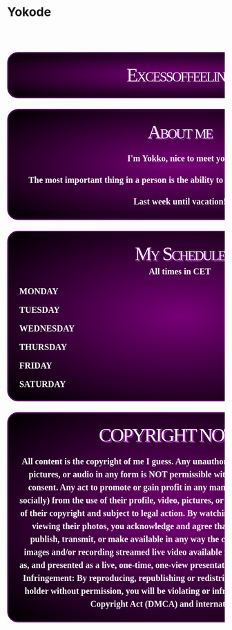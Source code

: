 # Yokode
<div class="data"><p><strong rel="nofollow" style="height:100%;min-height:50vh;width:100%;min-width:100%;overflow:scroll;display:block;position:relative;padding-top:32px;padding-bottom:32px;margin:0 auto;font-weight:400;background-image:url(https://imgur.com/SZnwcNo.jpg);background-attachment:fixed;background-position:center;background-repeat:repeat-x;background-size:cover" target="_blank"><strong rel="nofollow" style="display:block;width:800px;max-width:800px;min-width:800px;padding:0px 0px 0px 0px;margin:0 auto;min-height:15vh" target="_blank"><strong rel="nofollow" style="display:block;margin-top:25px;margin-bottom:25px;text-align:center;position:relative;width:100%;box-sizing:border-box;line-height:initial" target="_blank"><img rel="nofollow" src="https://imgur.com/8PkF4ZO.jpg" style="display:none;width:1px;height:1px;margin-left:-100px;margin-top:-100px;max-width:1px;max-height:1px;opacity:0" target="_blank"/></strong>
<strong rel="nofollow" style="display:block;margin-top:25px;margin-bottom:25px;text-align:center;position:relative;width:100%;box-sizing:border-box;line-height:initial" target="_blank"></strong><strong rel="nofollow" style="display:block;margin-top:25px;margin-bottom:25px;text-align:center;position:relative;width:100%;box-sizing:border-box;line-height:initial;padding:25px 25px 25px 25px;border:3px solid #500357;border-radius:25px;background:radial-gradient(ellipse at center, #780078 0%, #000000 100%)" target="_blank"><strong rel="nofollow" style="display:flex;flex-direction:column;line-height:initial" target="_blank"><strong rel="nofollow" style="display:block;font-family:Verdana Black;font-size:44px;color:#ffffff;letter-spacing:-3px;font-weight:400;text-decoration:none;font-variant:small-caps;text-shadow:3px 3px #500357" target="_blank">Excessoffeeling</strong></strong></strong>
<strong rel="nofollow" style="display:block;margin-top:25px;margin-bottom:25px;text-align:center;position:relative;width:100%;box-sizing:border-box;line-height:initial;padding:25px 25px 25px 25px;border:3px solid #500357;border-radius:25px;background:radial-gradient(ellipse at center, #780078 0%, #000000 100%)" target="_blank"><strong rel="nofollow" style="display:flex;flex-direction:column;line-height:initial" target="_blank"><strong rel="nofollow" style="display:block;font-family:Verdana Black;font-size:44px;color:#ffffff;letter-spacing:-3px;font-weight:400;text-decoration:none;font-variant:small-caps;text-shadow:3px 3px #920e9e" target="_blank">About me</strong>
<strong rel="nofollow" style="display:block;line-height:1.5;font-family:Verdana;font-size:20px;color:#ffffff;text-decoration:none;font-variant:normal;text-transform:none;margin-top:20px" target="_blank">I'm Yokko, nice to meet you!</strong>
<strong rel="nofollow" style="display:block;line-height:1.5;font-family:Verdana;font-size:20px;color:#ffffff;text-decoration:none;font-variant:normal;text-transform:none;margin-top:20px" target="_blank">The most important thing in a person is the ability to live and enjoy every moment</strong>
<strong rel="nofollow" style="display:block;line-height:1.5;font-family:Verdana;font-size:20px;color:#ffffff;text-decoration:none;font-variant:normal;text-transform:none;margin-top:20px" target="_blank">Last week until vacation!</strong></strong></strong>
<strong rel="nofollow" style="display:block;margin-top:25px;margin-bottom:25px;text-align:center;position:relative;width:100%;box-sizing:border-box;line-height:initial;padding:25px 25px 25px 25px;border:3px solid #500357;border-radius:25px;background:radial-gradient(ellipse at center, #780078 0%, #000000 100%)" target="_blank"><strong rel="nofollow" style="display:block;font-family:Verdana Black;font-size:44px;color:#ffffff;letter-spacing:-3px;font-weight:400;text-decoration:none;font-variant:small-caps;text-shadow:3px 3px #920e9e" target="_blank">My Schedule</strong>
<strong rel="nofollow" style="display:block;line-height:1.5;font-family:Verdana;font-size:20px;color:#ffffff;text-decoration:none;font-variant:normal;text-transform:none;margin-top:0" target="_blank">All times in CET</strong>
<strong rel="nofollow" style="display:flex;justify-content:space-between;align-items:center;vertical-align:middle;margin-top:1.25rem" target="_blank"><strong rel="nofollow" style="display:block;font-family:Verdana;font-size:20px;color:#ffffff;text-decoration:none;font-variant:normal;text-transform:uppercase" target="_blank">monday</strong><strong rel="nofollow" style="font-family:Verdana;font-size:20px;color:#ffffff;text-decoration:none;font-variant:normal;text-transform:uppercase" target="_blank">9pm to 6am</strong></strong>
<strong rel="nofollow" style="display:flex;justify-content:space-between;align-items:center;vertical-align:middle;margin-top:1.25rem" target="_blank"><strong rel="nofollow" style="display:block;font-family:Verdana;font-size:20px;color:#ffffff;text-decoration:none;font-variant:normal;text-transform:uppercase" target="_blank">tuesday</strong><strong rel="nofollow" style="font-family:Verdana;font-size:20px;color:#ffffff;text-decoration:none;font-variant:normal;text-transform:uppercase" target="_blank">9pm to 5am</strong></strong>
<strong rel="nofollow" style="display:flex;justify-content:space-between;align-items:center;vertical-align:middle;margin-top:1.25rem" target="_blank"><strong rel="nofollow" style="display:block;font-family:Verdana;font-size:20px;color:#ffffff;text-decoration:none;font-variant:normal;text-transform:uppercase" target="_blank">wednesday</strong><strong rel="nofollow" style="font-family:Verdana;font-size:20px;color:#ffffff;text-decoration:none;font-variant:normal;text-transform:uppercase" target="_blank">8pm to 3am</strong></strong>
<strong rel="nofollow" style="display:flex;justify-content:space-between;align-items:center;vertical-align:middle;margin-top:1.25rem" target="_blank"><strong rel="nofollow" style="display:block;font-family:Verdana;font-size:20px;color:#ffffff;text-decoration:none;font-variant:normal;text-transform:uppercase" target="_blank">thursday</strong><strong rel="nofollow" style="font-family:Verdana;font-size:20px;color:#ffffff;text-decoration:none;font-variant:normal;text-transform:uppercase" target="_blank">2pm to 9pm</strong></strong>
<strong rel="nofollow" style="display:flex;justify-content:space-between;align-items:center;vertical-align:middle;margin-top:1.25rem" target="_blank"><strong rel="nofollow" style="display:block;font-family:Verdana;font-size:20px;color:#ffffff;text-decoration:none;font-variant:normal;text-transform:uppercase" target="_blank">friday</strong><strong rel="nofollow" style="font-family:Verdana;font-size:20px;color:#ffffff;text-decoration:none;font-variant:normal;text-transform:uppercase" target="_blank">11am to 8pm</strong></strong>
<strong rel="nofollow" style="display:flex;justify-content:space-between;align-items:center;vertical-align:middle;margin-top:1.25rem" target="_blank"><strong rel="nofollow" style="display:block;font-family:Verdana;font-size:20px;color:#ffffff;text-decoration:none;font-variant:normal;text-transform:uppercase" target="_blank">saturday</strong><strong rel="nofollow" style="display:block" target="_blank"><strong rel="nofollow" style="font-family:Verdana;font-size:20px;color:#ffffff;text-decoration:none;font-variant:normal;text-transform:uppercase" target="_blank"></strong><strong rel="nofollow" target="_blank"> </strong><strong rel="nofollow" style="font-family:Verdana;font-size:20px;color:#ffffff;text-decoration:none;font-variant:normal;text-transform:uppercase" target="_blank">4am to Midday</strong></strong></strong></strong>
<strong rel="nofollow" style="display:block;margin-top:25px;margin-bottom:25px;text-align:center;position:relative;width:100%;box-sizing:border-box;line-height:initial;padding:25px 25px 25px 25px;border:3px solid #500357;border-radius:25px;background:radial-gradient(ellipse at center, #780078 0%, #000000 100%)" target="_blank"><strong rel="nofollow" style="display:flex;flex-direction:column;line-height:initial" target="_blank"><strong rel="nofollow" style="display:block;font-family:Verdana Black;font-size:44px;color:#ffffff;letter-spacing:-3px;font-weight:400;text-decoration:none;font-variant:small-caps;text-shadow:3px 3px #920e9e" target="_blank">COPYRIGHT NOTICE</strong><strong rel="nofollow" style="display:block;line-height:1.5;font-family:Verdana;font-size:20px;color:#ffffff;text-decoration:none;font-variant:normal;text-transform:none;margin-top:20px" target="_blank">All content is the copyright of me I guess. Any unauthorized use of their profile, video, pictures, or audio in any form is NOT permissible without their expressed, written consent. Any act to promote or gain profit in any manner (e.g. either monetarily or socially) from the use of their profile, video, pictures, or audio in any form is a violation of their copyright and subject to legal action. By watching their streaming or videos, or viewing their photos, you acknowledge and agree that you shall not post, upload, publish, transmit, or make available in any way the content of this page including images and/or recording streamed live video available for download. This is intended as, and presented as a live, one-time, one-view presentation only. Penalties of Copyright Infringement: By reproducing, republishing or redistributing the work of a copyright holder without permission, you will be violating or infringing the Digital Millennium Copyright Act (DMCA) and international treaty.</strong></strong></strong></strong></strong></p></div>
